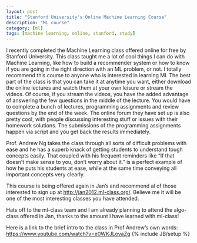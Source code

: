 ```yaml
---
layout: post
title: "Stanford University's Online Machine Learning Course"
description: "ML course"
category: [ml]
tags: [machine learning, online, stanford, study]
---
```

I recently completed the Machine Learning class offered online for free by Stanford University. This class taught me a lot of cool things I can do with Machine Learning, like how to build a recommender system or how to know if you are going in the right direction with an ML problem, or not. I totally recommend this course to anyone who is interested in learning Ml. The best part of the class is that you can take it at anytime you want, either download the online lectures and watch them at your own leisure or stream the videos. Of course, if you stream the videos, you have the added advantage of answering the few questions in the middle of the lecture. You would have to complete a bunch of lectures, programming assignments and review questions by the end of the week. The online forum they have set up is also pretty cool, with people discussing interesting stuff or issues with their homework solutions. The submissions of the programming assignments happen via script and you get back the results immediately.

Prof. Andrew Ng takes the class through all sorts of difficult problems with ease and he has a superb knack of getting students to understand tough concepts easily. That coupled with his frequent reminders like “If that doesn’t make sense to you, don’t worry about it.” is a perfect example of how he puts his students at ease, while at the same time conveying all important concepts very clearly.

This course is being offered again in Jan’s and recommend al of those interested to sign up at <http://jan2012.ml-class.org/>. Believe me it will be one of the most interesting classes you have attended.

Hats off to the ml-class team and I am already planning to attend the algo-class offered in Jan, thanks to the amount I have learned with ml-class!

Here is a link to the brief intro to the class in Prof Andrew’s own words: <https://www.youtube.com/watch?v=e0WKJLovaZg>
{% include JB/setup %}
